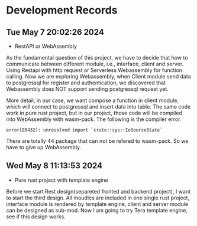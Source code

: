 # Development Records

## Tue May  7 20:02:26 2024
- RestAPI or WebAssembly 

As the fundamental question of this project, we have to decide that how to communicate between different module, i.e., interface, client and server. Using Restapi with http request or Serverless Webassembly for function calling. Now we are exploring Webassembly, when Client module send data to postgressql for register and authentication, we discovered that Webassembly does NOT support sending postgressql request yet.

More detail, in our case, we want compose a function in client module, which will connect to postgressql and insert data into table. The same code work in pure rust project, but in our project, those code will be compiled into WebAssembly with wasm-pack. The following is the compiler error.
```
error[E0432]: unresolved import `crate::sys::IoSourceState`
```
There are totally 44 package that can not be refered to wasm-pack. So we have to give up WebAssembly.


## Wed May  8 11:13:53 2024
- Pure rust project with template engine

Before we start Rest design(separeted fronted and backend project), I want to start the third design. All moudles are included in one single rust project, interface module is rendered by template engine, client and server module can be designed as sub-mod. Now I am going to try Tera template engine, see if this design works.
